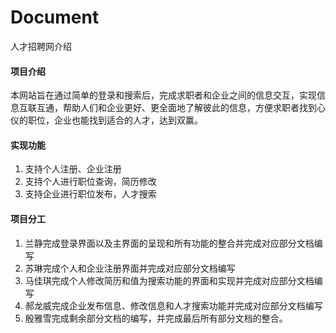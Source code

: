 # Document

人才招聘网介绍

#### 项目介绍
   
  本网站旨在通过简单的登录和搜索后，完成求职者和企业之间的信息交互，实现信息互联互通，帮助人们和企业更好、更全面地了解彼此的信息，方便求职者找到心仪的职位，企业也能找到适合的人才，达到双赢。

#### 实现功能

1.  支持个人注册、企业注册
2.  支持个人进行职位查询，简历修改
3.  支持企业进行职位发布，人才搜索

#### 项目分工

1.  兰静完成登录界面以及主界面的呈现和所有功能的整合并完成对应部分文档编写
2.  苏琳完成个人和企业注册界面并完成对应部分文档编写
3.  马佳琪完成个人修改简历和值为搜索功能的界面和实现并完成对应部分文档编写
4.  郝龙威完成企业发布信息、修改信息和人才搜索功能并完成对应部分文档编写
5.  殷雅雪完成剩余部分文档的编写，并完成最后所有部分文档的整合。




